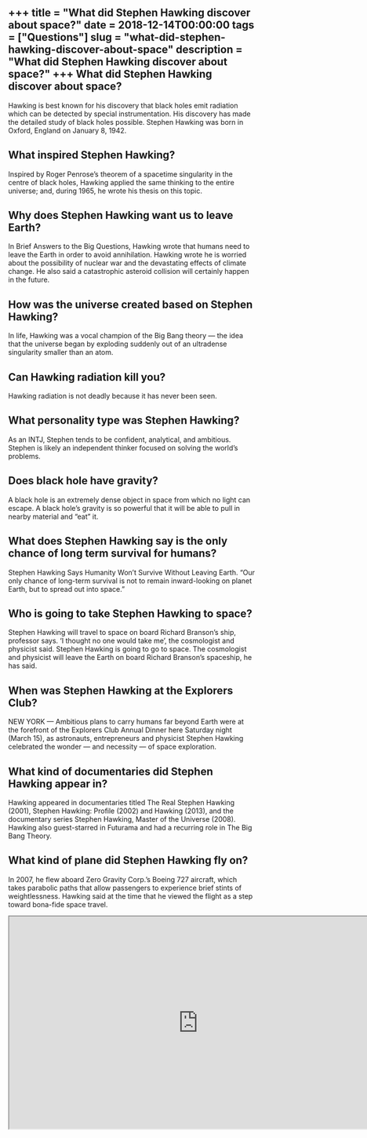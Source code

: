 +++
title = "What did Stephen Hawking discover about space?"
date = 2018-12-14T00:00:00
tags = ["Questions"]
slug = "what-did-stephen-hawking-discover-about-space"
description = "What did Stephen Hawking discover about space?"
+++
What did Stephen Hawking discover about space?
----------------------------------------------

Hawking is best known for his discovery that black holes emit radiation which can be detected by special instrumentation. His discovery has made the detailed study of black holes possible. Stephen Hawking was born in Oxford, England on January 8, 1942.

What inspired Stephen Hawking?
------------------------------

Inspired by Roger Penrose’s theorem of a spacetime singularity in the centre of black holes, Hawking applied the same thinking to the entire universe; and, during 1965, he wrote his thesis on this topic.

Why does Stephen Hawking want us to leave Earth?
------------------------------------------------

In Brief Answers to the Big Questions, Hawking wrote that humans need to leave the Earth in order to avoid annihilation. Hawking wrote he is worried about the possibility of nuclear war and the devastating effects of climate change. He also said a catastrophic asteroid collision will certainly happen in the future.

How was the universe created based on Stephen Hawking?
------------------------------------------------------

In life, Hawking was a vocal champion of the Big Bang theory — the idea that the universe began by exploding suddenly out of an ultradense singularity smaller than an atom.

Can Hawking radiation kill you?
-------------------------------

Hawking radiation is not deadly because it has never been seen.

What personality type was Stephen Hawking?
------------------------------------------

As an INTJ, Stephen tends to be confident, analytical, and ambitious. Stephen is likely an independent thinker focused on solving the world’s problems.

Does black hole have gravity?
-----------------------------

A black hole is an extremely dense object in space from which no light can escape. A black hole’s gravity is so powerful that it will be able to pull in nearby material and “eat” it.

What does Stephen Hawking say is the only chance of long term survival for humans?
----------------------------------------------------------------------------------

Stephen Hawking Says Humanity Won’t Survive Without Leaving Earth. “Our only chance of long-term survival is not to remain inward-looking on planet Earth, but to spread out into space.”

Who is going to take Stephen Hawking to space?
----------------------------------------------

Stephen Hawking will travel to space on board Richard Branson’s ship, professor says. ‘I thought no one would take me’, the cosmologist and physicist said. Stephen Hawking is going to go to space. The cosmologist and physicist will leave the Earth on board Richard Branson’s spaceship, he has said.

When was Stephen Hawking at the Explorers Club?
-----------------------------------------------

NEW YORK — Ambitious plans to carry humans far beyond Earth were at the forefront of the Explorers Club Annual Dinner here Saturday night (March 15), as astronauts, entrepreneurs and physicist Stephen Hawking celebrated the wonder — and necessity — of space exploration.

What kind of documentaries did Stephen Hawking appear in?
---------------------------------------------------------

Hawking appeared in documentaries titled The Real Stephen Hawking (2001), Stephen Hawking: Profile (2002) and Hawking (2013), and the documentary series Stephen Hawking, Master of the Universe (2008). Hawking also guest-starred in Futurama and had a recurring role in The Big Bang Theory.

What kind of plane did Stephen Hawking fly on?
----------------------------------------------

In 2007, he flew aboard Zero Gravity Corp.’s Boeing 727 aircraft, which takes parabolic paths that allow passengers to experience brief stints of weightlessness. Hawking said at the time that he viewed the flight as a step toward bona-fide space travel.

<iframe allow="accelerometer; autoplay; clipboard-write; encrypted-media; gyroscope; picture-in-picture" allowfullscreen="" class="__youtube_prefs__  epyt-is-override  no-lazyload" data-no-lazy="1" data-origheight="433" data-origwidth="770" data-skipgform_ajax_framebjll="" height="433" id="_ytid_80612" loading="lazy" src="https://www.youtube.com/embed/SN3Gj-sWxGg?enablejsapi=1&autoplay=0&cc_load_policy=0&cc_lang_pref=&iv_load_policy=1&loop=0&modestbranding=0&rel=1&fs=1&playsinline=0&autohide=2&theme=dark&color=red&controls=1&" title="YouTube player" width="770"></iframe>